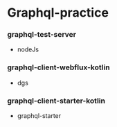 # Graphql-practice

### graphql-test-server
* nodeJs

### graphql-client-webflux-kotlin
* dgs

### graphql-client-starter-kotlin
* graphql-starter